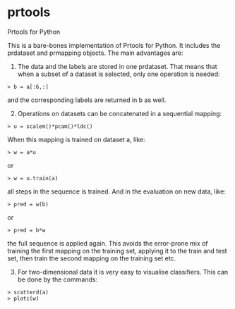 # prtools
Prtools for Python

This is a bare-bones implementation of Prtools for Python. It includes the 
prdataset and prmapping objects. The main advantages are:
1. The data and the labels are stored in one prdataset. That means that when
a subset of a dataset is selected, only one operation is needed:
```
> b = a[:6,:]
```
and the corresponding labels are returned in b as well.

2. Operations on datasets can be concatenated in a sequential mapping:
```
> u = scalem()*pcam()*ldc()
```
When this mapping is trained on dataset a, like:
```
> w = a*u
```
or
```
> w = u.train(a)
```
all steps in the sequence is trained. And in the evaluation on new data, like:
```
> pred = w(b)
```
or
```
> pred = b*w
```
the full sequence is applied again. This avoids the error-prone mix of training
the first mapping on the training set, applying it to the train and test set,
then train the second mapping on the training set etc.

3. For two-dimensional data it is very easy to visualise classifiers. This can
be done by the commands:
```
> scatterd(a)
> plotc(w)
```



